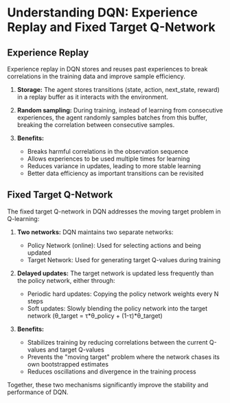 # Understanding DQN: Experience Replay and Fixed Target Q-Network

## Experience Replay

Experience replay in DQN stores and reuses past experiences to break correlations in the training data and improve sample efficiency.

1. **Storage:** The agent stores transitions (state, action, next_state, reward) in a replay buffer as it interacts with the environment.

2. **Random sampling:** During training, instead of learning from consecutive experiences, the agent randomly samples batches from this buffer, breaking the correlation between consecutive samples.

3. **Benefits:**
   - Breaks harmful correlations in the observation sequence
   - Allows experiences to be used multiple times for learning
   - Reduces variance in updates, leading to more stable learning
   - Better data efficiency as important transitions can be revisited

## Fixed Target Q-Network

The fixed target Q-network in DQN addresses the moving target problem in Q-learning:

1. **Two networks:** DQN maintains two separate networks:
   - Policy Network (online): Used for selecting actions and being updated
   - Target Network: Used for generating target Q-values during training

2. **Delayed updates:** The target network is updated less frequently than the policy network, either through:
   - Periodic hard updates: Copying the policy network weights every N steps
   - Soft updates: Slowly blending the policy network into the target network (θ_target = τ*θ_policy + (1-τ)*θ_target)

3. **Benefits:**
   - Stabilizes training by reducing correlations between the current Q-values and target Q-values
   - Prevents the "moving target" problem where the network chases its own bootstrapped estimates
   - Reduces oscillations and divergence in the training process

Together, these two mechanisms significantly improve the stability and performance of DQN.
